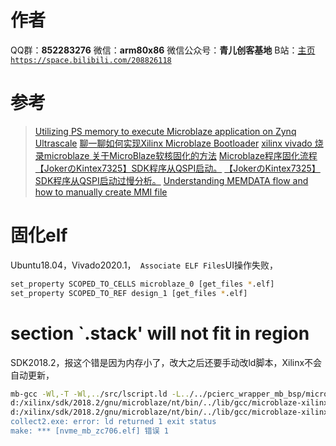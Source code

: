 ﻿# 作者
QQ群：**852283276**
微信：**arm80x86**
微信公众号：**青儿创客基地**
B站：[主页 `https://space.bilibili.com/208826118`](https://space.bilibili.com/208826118)

# 参考
> [Utilizing PS memory to execute Microblaze application on Zynq Ultrascale](https://xilinx-wiki.atlassian.net/wiki/spaces/A/pages/18841793/Utilizing+PS+memory+to+execute+Microblaze+application+on+Zynq+Ultrascale)
> [聊一聊如何实现Xilinx Microblaze Bootloader](https://hellocode.blog.csdn.net/article/details/110678734)
> [xilinx vivado 烧录microblaze ](http://blog.chinaaet.com/lichenllin/p/5100056695)
> [关于MicroBlaze软核固化的方法](https://blog.csdn.net/qq_42712308/article/details/109319005)
> [Microblaze程序固化流程](https://blog.csdn.net/zhengshuo5444/article/details/107357806/)
> [【JokerのKintex7325】SDK程序从QSPI启动。](https://blog.csdn.net/natty715/article/details/104084681)
> [【JokerのKintex7325】SDK程序从QSPI启动过慢分析。](https://blog.csdn.net/natty715/article/details/104241415)
> [Understanding MEMDATA flow and how to manually create MMI file](https://xilinx-wiki.atlassian.net/wiki/spaces/A/pages/18842458/Understanding+MEMDATA+flow+and+how+to+manually+create+MMI+file)

# 固化elf
Ubuntu18.04，Vivado2020.1，` Associate ELF Files`UI操作失败，
```bash
set_property SCOPED_TO_CELLS microblaze_0 [get_files *.elf]
set_property SCOPED_TO_REF design_1 [get_files *.elf]
```

# section `.stack' will not fit in region
SDK2018.2，报这个错是因为内存小了，改大之后还要手动改ld脚本，Xilinx不会自动更新，
```bash
mb-gcc -Wl,-T -Wl,../src/lscript.ld -L../../pcierc_wrapper_mb_bsp/microblaze_0/lib -mlittle-endian -mxl-barrel-shift -mxl-pattern-compare -mcpu=v10.0 -mno-xl-soft-mul -Wl,--no-relax -Wl,--gc-sections -o "nvme_mb_zc706.elf"  ./src/user/nr_micro_shell_commands.o ./src/user/user_app.o  ./src/shell/ansi.o ./src/shell/ansi_port.o ./src/shell/nr_micro_shell.o  ./src/hw/cache.o ./src/hw/debug.o ./src/hw/gpio.o ./src/hw/interrupt.o ./src/hw/ipc_hw_shm.o ./src/hw/nvme.o ./src/hw/pci.o ./src/hw/pci_auto.o ./src/hw/pcie_xilinx.o ./src/hw/shm_simple_mgt.o ./src/hw/timer.o  ./src/main.o ./src/platform.o   -Wl,--start-group,-lxil,-lgcc,-lc,--end-group
d:/xilinx/sdk/2018.2/gnu/microblaze/nt/bin/../lib/gcc/microblaze-xilinx-elf/7.2.0/../../../../microblaze-xilinx-elf/bin/ld.exe: nvme_mb_zc706.elf section `.stack' will not fit in region `microblaze_0_local_memory_ilmb_bram_if_cntlr_Mem_microblaze_0_local_memory_dlmb_bram_if_cntlr_Mem'
d:/xilinx/sdk/2018.2/gnu/microblaze/nt/bin/../lib/gcc/microblaze-xilinx-elf/7.2.0/../../../../microblaze-xilinx-elf/bin/ld.exe: region `microblaze_0_local_memory_ilmb_bram_if_cntlr_Mem_microblaze_0_local_memory_dlmb_bram_if_cntlr_Mem' overflowed by 72 bytes
collect2.exe: error: ld returned 1 exit status
make: *** [nvme_mb_zc706.elf] 错误 1
```

